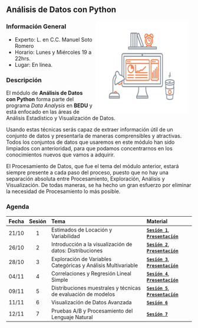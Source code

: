 ## Análisis de Datos con Python

<img src="imagenes/image.gif" align="right" height="250" width="250" hspace="10">

### Información General

- Experto: L. en C.C. Manuel Soto Romero
- Horario: Lunes y Miércoles 19 a 22hrs.
- Lugar:   En línea.

### Descripción

El módulo de __Análisis de Datos con Python__ forma parte del programa *Data Analysis* en __BEDU__ y está enfocado en las áreas de Análisis Estadístico y Visualización de Datos. 

Usando estas técnicas serás capaz de extraer información útil de un conjunto de datos y presentarla de maneras comprensibles y atractivas. Todos los conjuntos de datos que usaremos en este módulo han sido limpiados con anterioridad, para que podamos concentrarnos en los conocimientos nuevos que vamos a adquirir. 

El Procesamiento de Datos, que fue el tema del módulo anterior, estará siempre presente a cada paso del proceso, puesto que no hay una separación absoluta entre Procesamiento, Exploración, Análisis y Visualización. De todas maneras, se ha hecho un gran esfuerzo por eliminar la necesidad de Procesamiento lo más posible.

### Agenda

Fecha | Sesión | Tema                                                          | Material |
------| :----: | :------------------------------------------------------------ | :------- |
21/10 | 1      | Estimados de Locación y Variabilidad                          | [**`Sesión 1`**](sesion01/README.md), [**`Presentación`**](presentaciones/adpp01.pdf) |
26/10 | 2      | Introducción a la visualización de datos: Distribuciones      | [**`Sesión 2`**](sesion02/README.md), [**`Presentación`**](presentaciones/adpp02.pdf) |
28/10 | 3      | Exploración de Variables Categóricas y Análisis Multivariable | [**`Sesión 3`**](sesion03/README.md), [**`Presentación`**](presentaciones/adpp03.pdf) |
04/11 | 4      | Correlaciones y Regresión Lineal Simple                       | [**`Sesión 4`**](sesion04/README.md), [**`Presentación`**](presentaciones/adpp04.pdf) |
09/11 | 5      | Distribuciones muestrales y técnicas de evaluación de modelos | [**`Sesión 5`**](sesion05/README.md), [**`Presentación`**](presentaciones/adpp05.pdf) |
11/11 | 6      | Visualización de Datos Avanzada                               | [**`Sesión 6`**](sesion06/README.md) |
12/11 | 7      | Pruebas A/B y Procesamiento del Lenguaje Natural | [**`Sesión 7`**](sesion07/Readme.md)
